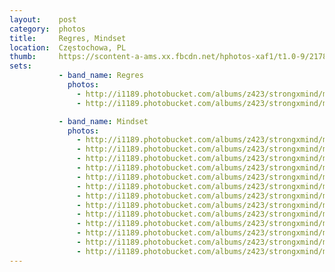```yaml
---
layout:    post
category:  photos
title:     Regres, Mindset
location:  Częstochowa, PL
thumb:     https://scontent-a-ams.xx.fbcdn.net/hphotos-xaf1/t1.0-9/217848_404170482963642_2031758922_n.jpg
sets:      
           - band_name: Regres
             photos: 
               - http://i1189.photobucket.com/albums/z423/strongxmind/mindset/_DSC9212_zps3bc81f63.jpg
               - http://i1189.photobucket.com/albums/z423/strongxmind/mindset/_DSC9451_zps140db3f6.jpg

           - band_name: Mindset
             photos: 
               - http://i1189.photobucket.com/albums/z423/strongxmind/mindset/_DSC9465_zps575efafb.jpg
               - http://i1189.photobucket.com/albums/z423/strongxmind/mindset/_DSC9466_zpsd8aeb1f0.jpg
               - http://i1189.photobucket.com/albums/z423/strongxmind/mindset/_DSC9476_zps3bb7bb7d.jpg
               - http://i1189.photobucket.com/albums/z423/strongxmind/mindset/_DSC9469_zpsb500fedf.jpg
               - http://i1189.photobucket.com/albums/z423/strongxmind/mindset/_DSC9471_zps3f552181.jpg
               - http://i1189.photobucket.com/albums/z423/strongxmind/mindset/_DSC9489_zpsae358c3f.jpg
               - http://i1189.photobucket.com/albums/z423/strongxmind/mindset/_DSC9472_zps16c38cb2.jpg
               - http://i1189.photobucket.com/albums/z423/strongxmind/mindset/_DSC9478_zps5bfcf120.jpg
               - http://i1189.photobucket.com/albums/z423/strongxmind/mindset/_DSC9481_zps7441f884.jpg
               - http://i1189.photobucket.com/albums/z423/strongxmind/mindset/_DSC9479_zps528a5a57.jpg
               - http://i1189.photobucket.com/albums/z423/strongxmind/mindset/_DSC9487_zps37a20ef8.jpg
               - http://i1189.photobucket.com/albums/z423/strongxmind/mindset/_DSC9480_zps0591dd05.jpg
               - http://i1189.photobucket.com/albums/z423/strongxmind/mindset/_DSC9496_zpsfea47f0d.jpg
---
```

